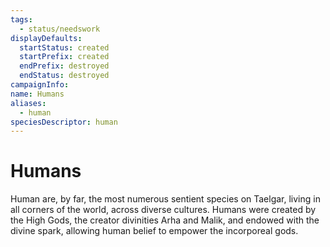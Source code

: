 ```yaml
---
tags:
  - status/needswork
displayDefaults:
  startStatus: created
  startPrefix: created
  endPrefix: destroyed
  endStatus: destroyed
campaignInfo: 
name: Humans
aliases:
  - human
speciesDescriptor: human
---
```

# Humans

Human are, by far, the most numerous sentient species on Taelgar, living in all corners of the world, across diverse cultures. Humans were created by the High Gods, the creator divinities Arha and Malik, and endowed with the divine spark, allowing human belief to empower the incorporeal gods. 